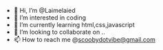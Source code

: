 - 👋 Hi, I’m @Laimelaied
- 👀 I’m interested in coding
- 🌱 I’m currently learning html,css,javascript
- 💞️ I’m looking to collaborate on ..
- 📫 How to reach me @scoobydotvibe@gmail.com

<!---
Laimelaied/Laimelaied is a ✨ special ✨ repository because its `README.md` (this file) appears on your GitHub profile.
You can click the Preview link to take a look at your changes.
--->
